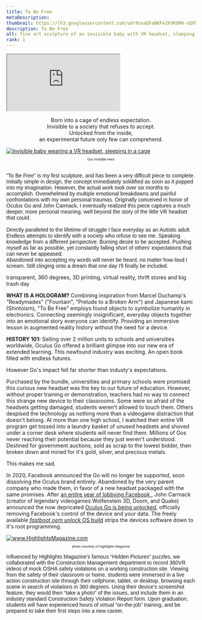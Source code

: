 ```yaml
---
title: To Be Free
metaDescription: 
thumbnail: https://lh3.googleusercontent.com/udr9oxaQFaBKFe2FUKUM4-sQVM0Pdocasoe8cy6ym93ne99YRopfTrZFLUNFCmttAHYPmjfsyzoXRGlP5TuR6sJDY0XRRdynQmBhrs4nnX1spvQ9QY3evfqWVvSLRQs9j6gW8S5MTQ=w2400
description: To Be Free
alt: fine art sculpture of an invisible baby with VR headset, sleeping in a baby carrier, captured in a dog cage. The door is open and unlocked.
rank: 1
---
```



<iframe src="https://lh3.googleusercontent.com/udr9oxaQFaBKFe2FUKUM4-sQVM0Pdocasoe8cy6ym93ne99YRopfTrZFLUNFCmttAHYPmjfsyzoXRGlP5TuR6sJDY0XRRdynQmBhrs4nnX1spvQ9QY3evfqWVvSLRQs9j6gW8S5MTQ=w2400" class="youtube-iframe"></iframe>

<p style="text-align: center;">Born into a cage of endless expectation.<br/> 
Invisible to a society that refuses to accept.<br/>
Unlocked from the inside,<br/>
an experimental future only few can comprehend.</p>

<div class="row">
  <div class="col-md-2">
    <a href="https://www.highlights.com/">
     <img src="https://lh3.googleusercontent.com/rJEDL8wFfO31jqUSMHh00J5X71cb6vjd-lCj0ylCIWm2Qnmd_2FfUcnPKRLDIdapGVQZvudNUAENlP6jwWrsCMSilJUBk27OI_mpIoYqDU-4YkZ4Q7_UqOBYvk5Qu0u81jbxVhHc_A=w2400" alt="Invisible baby wearing a VR headset, sleeping in a cage"></img>
    </a>
    <p style="font-family: arial; font-size: .65em; text-align: center">Our Invisible Hero</p>
  </div>
  <div class="col-md-9">
    <p style="font-family:arial"><br/>
    "To Be Free" is my first sculpture, and has been a very difficult piece to complete. Initially simple in design, the concept immediately solidified as soon as it popped into my imagination. However, the actual work took over six months to accomplish. Overwhelmed by multiple emotional breakdowns and painful confrontations with my own personal traumas. Originally conceived in honor of Oculus Go and John Carmack, I eventually realized this piece captures a much deeper, more personal meaning, well beyond the story of the little VR headset that could.<br/>
    <br/>Directly paralleled to the lifetime of struggle I face everyday as an Autistic adult. Endless attempts to identify with a society who refuse to see me. Speaking knowledge from a different perspective. Burning desire to be accepted. Pushing myself as far as possible, yet constantly falling short of others' expectations that can never be appeased.<br/>Abandoned into accepting my words will never be heard, no matter how loud I scream. Still clinging onto a dream that one day I'll finally be included.</p>
  </div>
</div>

transparent, 360 degrees, 3D printing, virtual reality, thrift stores and big trash day

**WHAT IS A HOLOGRAM?** Combining inspiration from Marcel Duchamp's "Readymades" ("Fountain", "Prelude to a Broken Arm") and Japanese kami (Shintoism), "To Be Free" employs found objects to symbolize humanity in electronics. Connecting seemingly insignificant, everyday objects together into an emotional story everyone can identify.
Providing an immersive lesson in augmented reality history without the need for a device.

**HISTORY 101:** Selling over 2 million units to schools and universities worldwide, Oculus Go offered a brilliant glimpse into our new era of extended learning. This newfound industry was exciting. An open book filled with endless futures. 

However Go's impact fell far shorter than industy's expectations.

Purchased by the bundle, universities and primary schools were promised this curious new headset was the key to our future of education. However, without proper training or demonstration, teachers had no way to connect this strange new device to their classrooms. Some were so afraid of the headsets getting damaged, students weren't allowed to touch them. Others despised the technology as nothing more than a videogame distraction that doesn't belong.
At more than one high school, I watched their entire VR program get tossed into a laundry basket of unused headsets and shoved under a corner desk where students will never find them. Millions of Gos never reaching their potential because they just weren't understood. Destined for government auctions, sold as scrap to the lowest bidder, then broken down and mined for it's gold, silver, and precious metals.

This makes me sad.

In 2020, Facebook announced the Go will no longer be supported, soon dissolving the Oculus brand entirely. Abandoned by the very parent company who made them, in favor of a new headset packaged with the same promises. After [an entire year of lobbying Facebook ](https://twitter.com/ID_AA_Carmack/status/1441497813796356097?s=20), John Carmack (creator of legendary videogames Wolfenstein 3D, Doom, and Quake) announced the now depricated [Oculus Go is being unlocked](https://twitter.com/ID_AA_Carmack/status/1441496418368294914?s=20), officially removing Facebook's control of the device and your data. The freely available [*fastboot oem unlock* OS build](https://developer.oculus.com/blog/unlocking-oculus-go/) strips the devices software down to it's root programming.


<div class="row">
  <div class="col-md-3">
    <a href="https://www.highlights.com/">
     <img src="https://i.pinimg.com/originals/81/e4/fd/81e4fd7af70ca0fdd4418a16a2fa0717.jpg" alt="www.HighlightsMagazine.com"></img>
    </a>
    <p style="font-family: arial; font-size: .65em; text-align: center">photo courtesy of Highlights Magazine</p>
  </div>
  <div class="col-md-9">
    <p style="font-family:arial">Influenced by Highlights Magazine’s famous “Hidden Pictures” puzzles, we collaborated with the Construction Management department to record 360VR videos of mock OSHA safety violations on a working construction site. Viewing from the safety of their classroom or home, students were immersed in a live action construction site through their cellphone, tablet, or desktop, browsing each scene in search of violations in 360 degrees. Using their device’s screenshot feature, they would then “take a photo” of the issues, and include them in an industry standard Construction Safety Violation Report form. Upon graduation, students will have experienced hours of virtual “on-the-job” training, and be prepared to take their first steps into a new career.</p>
  </div>
</div>